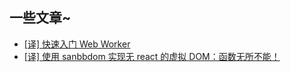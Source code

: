 ## 一些文章~

- [[译] 快速入门 Web Worker](./SpeedyIntroductionToWebWorkers.md)
- [[译] 使用 sanbbdom 实现无 react 的虚拟 DOM：函数无所不能！](./React-lessVirtualDOMWithSnabbdom.md)

